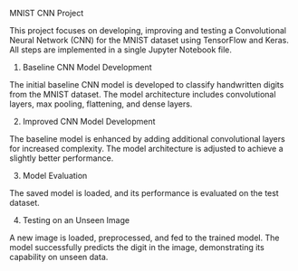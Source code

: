 MNIST CNN Project

This project focuses on developing, improving and testing a Convolutional Neural Network (CNN) for the MNIST dataset using TensorFlow and Keras. All steps are implemented in a single Jupyter Notebook file.

1. Baseline CNN Model Development

The initial baseline CNN model is developed to classify handwritten digits from the MNIST dataset.
The model architecture includes convolutional layers, max pooling, flattening, and dense layers.

2. Improved CNN Model Development

The baseline model is enhanced by adding additional convolutional layers for increased complexity.
The model architecture is adjusted to achieve a slightly better performance.

3. Model Evaluation

The saved model is loaded, and its performance is evaluated on the test dataset.


4. Testing on an Unseen Image

A new image is loaded, preprocessed, and fed to the trained model.
The model successfully predicts the digit in the image, demonstrating its capability on unseen data.
